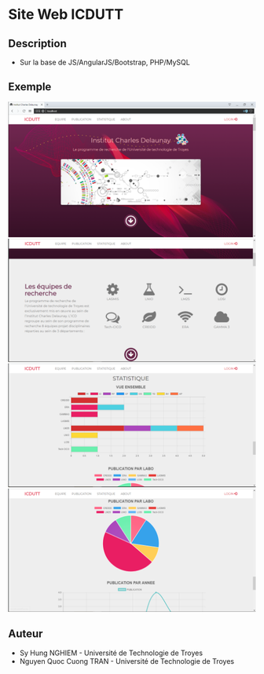 # Site Web ICDUTT
## Description
* Sur la base de JS/AngularJS/Bootstrap, PHP/MySQL

## Exemple
<img src="https://github.com/cappuccino286/ICDUTT/blob/master/ICDUTT/ICD1.PNG"/>
<img src="https://github.com/cappuccino286/ICDUTT/blob/master/ICDUTT/ICD2.PNG"/>
<img src="https://github.com/cappuccino286/ICDUTT/blob/master/ICDUTT/ICD5.PNG"/>
<img src="https://github.com/cappuccino286/ICDUTT/blob/master/ICDUTT/ICD6.PNG"/>

## Auteur
* Sy Hung NGHIEM - Université de Technologie de Troyes
* Nguyen Quoc Cuong TRAN - Université de Technologie de Troyes
